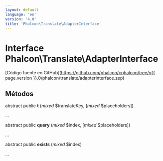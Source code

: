 ```yaml
---
layout: default
language: 'en'
version: '4.0'
title: 'Phalcon\Translate\AdapterInterface'
---
```


# Interface **Phalcon\Translate\AdapterInterface**

[Código fuente en GitHub](https://github.com/phalcon/cphalcon/tree/v{{ page.version }}.0/phalcon/translate/adapterinterface.zep)

## Métodos

abstract public **t** (*mixed* $translateKey, [*mixed* $placeholders])

...

abstract public **query** (*mixed* $index, [*mixed* $placeholders])

...

abstract public **exists** (*mixed* $index)

...